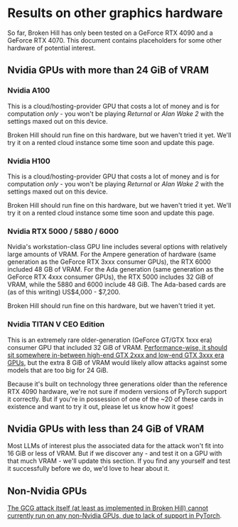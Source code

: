 # Results on other graphics hardware

So far, Broken Hill has only been tested on a GeForce RTX 4090 and a GeForce RTX 4070. This document contains placeholders for some other hardware of potential interest.

## Nvidia GPUs with more than 24 GiB of VRAM

### Nvidia A100

This is a cloud/hosting-provider GPU that costs a lot of money and is for computation *only* - you won't be playing *Returnal* or *Alan Wake 2* with the settings maxed out on this device.

Broken Hill should run fine on this hardware, but we haven't tried it yet. We'll try it on a rented cloud instance some time soon and update this page.

### Nvidia H100

This is a cloud/hosting-provider GPU that costs a lot of money and is for computation *only* - you won't be playing *Returnal* or *Alan Wake 2* with the settings maxed out on this device.

Broken Hill should run fine on this hardware, but we haven't tried it yet. We'll try it on a rented cloud instance some time soon and update this page.

### Nvidia RTX 5000 / 5880 / 6000

Nvidia's workstation-class GPU line includes several options with relatively large amounts of VRAM. For the Ampere generation of hardware (same generation as the GeForce RTX 3xxx consumer GPUs), the RTX 6000 included 48 GB of VRAM. For the Ada generation (same generation as the GeForce RTX 4xxx consumer GPUs), the RTX 5000 includes 32 GiB of VRAM, while the 5880 and 6000 include 48 GiB. The Ada-based cards are (as of this writing) US$4,000 - $7,200.

Broken Hill should run fine on this hardware, but we haven't tried it yet.

### Nvidia TITAN V CEO Edition

This is an extremely rare older-generation (GeForce GT/GTX 1xxx era) consumer GPU that included 32 GiB of VRAM. [Performance-wise, it should sit somewhere in-between high-end GTX 2xxx and low-end GTX 3xxx era GPUs](https://www.techpowerup.com/gpu-specs/titan-v-ceo-edition.c3277), but the extra 8 GiB of VRAM would likely allow attacks against some models that are too big for 24 GiB.

Because it's built on technology three generations older than the reference RTX 4090 hardware, we're not sure if modern versions of PyTorch support it correctly. But if you're in possession of one of the ~20 of these cards in existence and want to try it out, please let us know how it goes!

## Nvidia GPUs with less than 24 GiB of VRAM

Most LLMs of interest plus the associated data for the attack won't fit into 16 GiB or less of VRAM. But if we discover any - and test it on a GPU with that much VRAM - we'll update this section. If you find any yourself and test it successfully before we do, we'd love to hear about it.

## Non-Nvidia GPUs

[The GCG attack itself (at least as implemented in Broken Hill) cannot currently run on any non-Nvidia GPUs, due to lack of support in PyTorch](FAQ.md).
